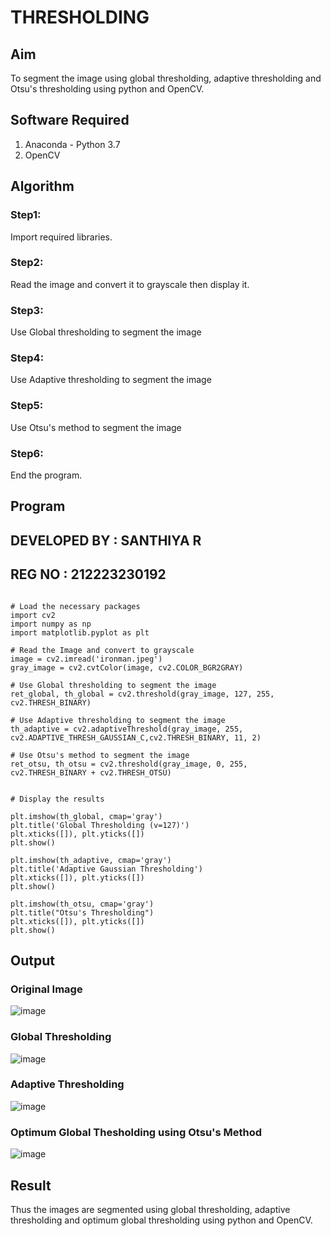 # THRESHOLDING
## Aim
To segment the image using global thresholding, adaptive thresholding and Otsu's thresholding using python and OpenCV.

## Software Required
1. Anaconda - Python 3.7
2. OpenCV

## Algorithm

### Step1:
Import required libraries.

### Step2:
Read the image and convert it to grayscale then display it.

### Step3:
Use Global thresholding to segment the image

### Step4:
Use Adaptive thresholding to segment the image

### Step5:
Use Otsu's method to segment the image 

### Step6:
End the program.

## Program

## DEVELOPED BY : SANTHIYA R
## REG NO : 212223230192

```

# Load the necessary packages
import cv2
import numpy as np
import matplotlib.pyplot as plt

# Read the Image and convert to grayscale
image = cv2.imread('ironman.jpeg')
gray_image = cv2.cvtColor(image, cv2.COLOR_BGR2GRAY)

# Use Global thresholding to segment the image
ret_global, th_global = cv2.threshold(gray_image, 127, 255, cv2.THRESH_BINARY)

# Use Adaptive thresholding to segment the image
th_adaptive = cv2.adaptiveThreshold(gray_image, 255, cv2.ADAPTIVE_THRESH_GAUSSIAN_C,cv2.THRESH_BINARY, 11, 2)

# Use Otsu's method to segment the image 
ret_otsu, th_otsu = cv2.threshold(gray_image, 0, 255, cv2.THRESH_BINARY + cv2.THRESH_OTSU)


# Display the results

plt.imshow(th_global, cmap='gray')
plt.title('Global Thresholding (v=127)')
plt.xticks([]), plt.yticks([])
plt.show()

plt.imshow(th_adaptive, cmap='gray')
plt.title('Adaptive Gaussian Thresholding')
plt.xticks([]), plt.yticks([])
plt.show()

plt.imshow(th_otsu, cmap='gray')
plt.title("Otsu's Thresholding")
plt.xticks([]), plt.yticks([])
plt.show()

```
## Output

### Original Image

![image](https://github.com/user-attachments/assets/fca1f661-2ab1-4581-bfdc-1eea046a5983)


### Global Thresholding

![image](https://github.com/user-attachments/assets/8b7f2132-ac11-40a1-88f8-53006f013881)



### Adaptive Thresholding

![image](https://github.com/user-attachments/assets/9ab6ce66-a0fa-47da-8f60-8e871c594f8d)



### Optimum Global Thesholding using Otsu's Method

![image](https://github.com/user-attachments/assets/93a98469-917e-4032-bab9-bc5905711b0d)




## Result
Thus the images are segmented using global thresholding, adaptive thresholding and optimum global thresholding using python and OpenCV.
